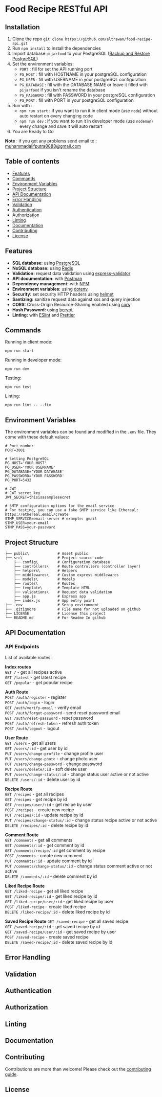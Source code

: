 # Food Recipe RESTful API

## Installation

1. Clone the repo `git clone https://github.com/altrawan/food-recipe-api.git`
2. Run `npm install` to install the dependencies
3. Import database `pijarfood` to your PostgreSQL ([Backup and Restore PostgreSQL](https://www.postgresql.org/docs/8.1/backup.html#BACKUP-DUMP-RESTORE))
4. Set the environment variables:
   - `PORT` : fill for set the API running port
   - `PG_HOST` : fill with HOSTNAME in your postgreSQL configuration
   - `PG_USER` : fill with USERNAME in your postgreSQL configuration
   - `PG_DATABASE` : fill with the DATABASE NAME or leave it filled with `pijarfood` if you isn't rename the database
   - `PG_PASSWORD` : fill with PASSWORD in your postgreSQL configuration
   - `PG_PORT` : fill with PORT in your postgreSQL configuration
5. Run with :
   - `npm run start` : if you want to run it in client mode (use `node`) without auto restart on every changing code
   - `npm run dev` : if you want to run it in developer mode (use `nodemon`) every change and save it will auto restart
6. You are Ready to Go

<b>Note</b> : if you got any problems send email to : <a>muhammadalifputra8888@gmail.com</a>

## Table of contents

- [Features](#Features)
- [Commands](#Commands)
- [Environment Variables](#Environment-Variables)
- [Project Structure](#Project-Structure)
- [API Documentation](#API-Documentation)
- [Error Handling](#Error-Handling)
- [Validation](#Validation)
- [Authentication](#Authentication)
- [Authorization](#Authorization)
- [Linting](#Linting)
- [Documentation](#Documentation)
- [Contributing](#Contributing)
- [License](#License)

## Features

- **SQL database:** using [PostgreSQL](https://www.postgresql.org/)
- **NoSQL database:** using [Redis](https://redis.io/)
- **Validation:** request data validation using [express-validator](https://express-validator.github.io/docs/)
- **API documentation:** with [Postman](https://www.postman.com/)
- **Dependency management:** with [NPM](https://www.npmjs.com/)
- **Environment variables:** using [dotenv](https://github.com/motdotla/dotenv)
- **Security:** set security HTTP headers using [helmet](https://helmetjs.github.io/)
- **Santizing:** sanitize request data against xss and query injection
- **CORS:** Cross-Origin Resource-Sharing enabled using [cors](https://github.com/expressjs/cors)
- **Hash Password:** using [bcrypt](https://github.com/kelektiv/node.bcrypt.js)
- **Linting:** with [ESlint](https://eslint.org/) and [Prettier](https://prettier.io/)

## Commands

Running in client mode:

```
npm run start
```

Running in developer mode:

```
npm run dev
```

Testing:

```
npm run test
```

Linting:

```
npm run lint -- --fix
```

## Environment Variables

The environment variables can be found and modified in the `.env` file. They come with these default values:

```
# Port number
PORT=3001

# Setting PostgreSQL
PG_HOST='YOUR HOST'
PG_USER='YOUR USERNAME'
PG_DATABASE='YOUR DATABASE'
PG_PASSWORD='YOUR PASSWORD'
PG_PORT=5432

# JWT
# JWT secret key
JWT_SECRET=thisisasamplesecret

# SMTP configuration options for the email service
# For testing, you can use a fake SMTP service like Ethereal: https://ethereal.email/create
STMP_SERVICE=email-server # example: gmail
STMP_USER=your-email
STMP_PASS=your-password
```

## Project Structure

```
├── public\             # Asset public
├── src\                # Project source code
    ├── config\         # Configuration database
    ├── controllers\    # Route controllers (controller layer)
    ├── helpers\        # Helpers
    ├── middlewares\    # Custom express middlewares
    ├── models\         # Models
    ├── routes\         # Routes
    ├── template\       # Template HTML
    ├── validations\    # Request data validation
    ├── app.js          # Express app
    ├── index.js        # App entry point
├── .env                # Setup environment
├── .gitignore          # File name for not uploaded on github
├── LICENSE             # License this project
└── README.md           # For Readme In github
```

## API Documentation

### API Endpoints

List of available routes:

**Index routes**\
`GET /` - get all recipes active\
`GET /latest` - get latest recipe\
`GET /popular` - get popular recipe

**Auth Route**\
`POST /auth/register` - register\
`POST /auth/login` - login\
`GET /auth/verify-email` - verify email\
`POST /auth/forgot-password` - send reset password email\
`GET /auth/reset-password` - reset password\
`POST /auth/refresh-token` - refresh auth token\
`POST /auth/logout` - logout

**User Route**\
`GET /users` - get all users\
`GET /users/:id` - get user by id\
`PUT /users/change-profile` - change profile user\
`PUT /users/change-photo` - change photo user\
`PUT /users/change-password` - change password\
`PUT /users/delete/:id` - soft delete user\
`PUT /users/change-status/:id` - change status user active or not active\
`DELETE /users/:id` - delete user by id

**Recipe Route**\
`GET /recipes` - get all recipes\
`GET /recipes` - get recipe by id\
`GET /recipes/user/:id` - get recipe by user\
`POST /recipes` - create new recipe\
`PUT /recipes/:id` - update recipe by id\
`PUT /recipes/change-status/:id` - change status recipe active or not active\
`DELETE /recipes/:id` - delete recipe by id

**Comment Route**\
`GET /comments` - get all comments\
`GET /comments/:id` - get comment by id\
`GET /comments/recipe/:id` get comment by recipe\
`POST /comments` - create new comment\
`PUT /comments/:id` - update comment by id\
`PUT /comments/change-status/:id` - change status comment active or not active\
`DELETE /comments/:id` - delete comment by id

**Liked Recipe Route**\
`GET /liked-recipe` - get all liked recipe\
`GET /liked-recipe/:id` - get liked recipe by id\
`GET /liked-recipe/user/:id` - get liked recipe by user\
`POST /liked-recipe` - create liked recipe\
`DELETE /liked-recipe/:id` - delete liked recipe by id

**Saved Recipe Route**
`GET /saved-recipe` - get all saved recipe\
`GET /saved-recipe/:id` - get saved recipe by id\
`GET /saved-recipe/user/:id` - get saved recipe by user\
`POST /saved-recipe` - create saved recipe\
`DELETE /saved-recipe/:id` - delete saved recipe by id

## Error Handling

## Validation

## Authentication

## Authorization

## Linting

## Documentation

## Contributing

Contributions are more than welcome! Please check out the [contributing guide](https://github.com/altrawan/food-recipe-api/blob/master/CONTRIBUTING.md).

## License

<!--
## Tools and Technologies
![JavaScript](https://img.shields.io/badge/javascript-%23323330.svg?style=for-the-badge&logo=javascript&logoColor=%23F7DF1)
![NodeJS](https://img.shields.io/badge/node.js-6DA55F?style=for-the-badge&logo=node.js&logoColor=white)
![Express.js](https://img.shields.io/badge/express.js-%23404d59.svg?style=for-the-badge&logo=express&logoColor=%2361DAFB)
![NPM](https://img.shields.io/badge/NPM-%23000000.svg?style=for-the-badge&logo=npm&logoColor=white)
![Postgres](https://img.shields.io/badge/postgres-%23316192.svg?style=for-the-badge&logo=postgresql&logoColor=white)
![Visual Studio Code](https://img.shields.io/badge/Visual%20Studio%20Code-0078d7.svg?style=for-the-badge&logo=visual-studio-code&logoColor=white)
![Postman](https://img.shields.io/badge/Postman-FF6C37?style=for-the-badge&logo=postman&logoColor=white)

## Packages Included
- NPM dependencies

    ![](https://img.shields.io/badge/bcrypt-v5.0.1-blue)
    ![](https://img.shields.io/badge/body--parser-v1.19.2-blue)
    ![](https://img.shields.io/badge/cors-v2.8.5-blue)
    ![](https://img.shields.io/badge/dotenv-v16.0.0-blue)
    ![](https://img.shields.io/badge/express-v4.17.3-blue)
    ![](https://img.shields.io/badge/express--validator-v5.3.1-blue)
    ![](https://img.shields.io/badge/helmet-v5.0.2-blue)
    ![](https://img.shields.io/badge/pg-v8.7.3-blue)
    ![](https://img.shields.io/badge/uuid-v8.3.2-blue)
    ![](https://img.shields.io/badge/xss--clean-v0.1.1-blue)
- NPM devDependencies
    
    ![](https://img.shields.io/badge/eslint-v8.11.0-brightgreen)
    ![](https://img.shields.io/badge/eslint--config--airbnb--base-v15.0.0-brightgreen)
    ![](https://img.shields.io/badge/eslint--plugin--import-v2.25.4-brightgreen)
    ![](https://img.shields.io/badge/nodemon-v2.0.15-brightgreen)

## Instructions to Use
1. Run ```npm install``` to install packages required
2. Import database ```pijarfood``` to your PostgreSQL ([Backup and Restore PostgreSQL](https://www.postgresql.org/docs/8.1/backup.html#BACKUP-DUMP-RESTORE))
3. Rename ".env example" file to ".env" and set ".env" file in root:
    - ```APP_PORT``` : fill for set the API running port
    - ```PG_HOST``` : fill with HOSTNAME in your postgreSQL configuration
    - ```PG_USER``` : fill with USERNAME in your postgreSQL configuration
    - ```PG_DATABASE``` : fill with the DATABASE NAME or leave it filled with ```pijarfood``` if you isn't rename the database
    - ```PG_PASSWORD``` : fill with PASSWORD in your postgreSQL configuration
    - ```PG_PORT``` : fill with PORT in your postgreSQL configuration
4. Run with :
    - ```npm run start``` : if you want to run it in client mode (use ```node```) without auto restart on every changing code
    - ```npm run dev``` :  if you want to run it in developer mode (use ```nodemon```) every change and save it will auto restart
5. You are Ready to Go

<b>Note</b> : DM on <a>discord</a> if you got any problems or email : <a>muhammadalifputra8888@gmail.com</a>

## Documentations

- Flowchart
    - Flowchart Flow Backend\
        [https://drive.google.com/file/d/1Eqtv8oM9QdhSHDFXTcA9BJ7uzCZy5nLk/view?usp=sharing](https://drive.google.com/file/d/1Eqtv8oM9QdhSHDFXTcA9BJ7uzCZy5nLk/view?usp=sharing)
    - Flowchart Food Recipe Application\
        [https://drive.google.com/file/d/1Xi513noYtrvLAQV1w4us84YeVlqIpJ8Y/view?usp=sharing](https://drive.google.com/file/d/1Xi513noYtrvLAQV1w4us84YeVlqIpJ8Y/view?usp=sharing
)
- Database<br>
    [https://drive.google.com/file/d/1efaqywqW42Rlf4-2Wf-NJhFtFiWRBFqG/view?usp=sharing](https://drive.google.com/file/d/1efaqywqW42Rlf4-2Wf-NJhFtFiWRBFqG/view?usp=sharing)
- Postman<br>
    [https://www.postman.com/collections/1e44db0bfaa83e49d791](https://www.postman.com/collections/1e44db0bfaa83e49d791)
- Microsoft Power Point Slide Persentation<br>
    [https://docs.google.com/presentation/d/1KkLHU3mD1022GCdS39r_GaWXMMovH0nc](https://docs.google.com/presentation/d/1KkLHU3mD1022GCdS39r_GaWXMMovH0nc)

## Contributing
Pull requests are welcome. For major changes, please open an issue first to discuss what you would like to change.

Please make sure to update tests as appropriate.
